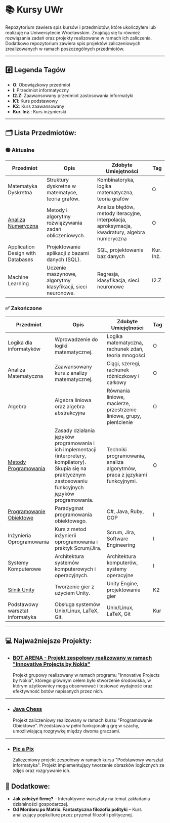 # 📚 Kursy UWr

Repozytorium zawiera spis kursów i przedmiotów, które ukończyłem lub realizuję na Uniwersytecie Wrocławskim. Znajdują się tu również rozwiązania zadań oraz projekty realizowane w ramach ich zaliczenia. Dodatkowo repozytorium zawiera spis projektów zaliczeniowych zrealizowanych w ramach poszczególnych przedmiotów.

--- 
## #️⃣ **Legenda Tagów**

- **O**: Obowiązkowy przedmiot
- **I**: Przedmiot informatyczny
- **I2.Z**: Zaawansowany przedmiot zastosowania informatyki
- **K1**: Kurs podstawowy
- **K2**: Kurs zaawansowany
- **Kur. Inż.**: Kurs inżynierski

---

## 🗂️ **Lista Przedmiotów:**


### **🟢 Aktualne**

| **Przedmiot**                   | **Opis**                                                     | **Zdobyte Umiejętności**                                      | **Tag**   |
|----------------------------------|--------------------------------------------------------------|---------------------------------------------------------------|-----------|
| Matematyka Dyskretna             | Struktury dyskretne w matematyce, teoria grafów.              | Kombinatoryka, logika matematyczna, teoria grafów              | O         |
| [Analiza Numeryczna](https://github.com/Flop3r/Kursy-UWr/tree/bff046c390ccf8e8b83794c81ce7b94f8acde5a8/Analiza%20Numeryczna)               | Metody i algorytmy rozwiązywania zadań obliczeniowych.        | Analiza błędów, metody iteracyjne, interpolacja, aproksymacja, kwadratury, algebra numeryczna | O         |
| Application Design with Databases | Projektowanie aplikacji z bazami danych (SQL).                | SQL, projektowanie baz danych                                  | Kur. Inż.      |
| Machine Learning                | Uczenie maszynowe, algorytmy klasyfikacji, sieci neuronowe.   | Regresja, klasyfikacja, sieci neuronowe                        | I2.Z      |

 
### **✅ Zakończone**

| **Przedmiot**                   | **Opis**                                                     | **Zdobyte Umiejętności**                                      | **Tag**   |
|----------------------------------|--------------------------------------------------------------|---------------------------------------------------------------|-----------|
| Logika dla informatyków          | Wprowadzenie do logiki matematycznej.                         | Logika matematyczna, rachunek zdań, teoria mnogości            | O         |
| Analiza Matematyczna             | Zaawansowany kurs z analizy matematycznej.                    | Ciągi, szeregi, rachunek różniczkowy i całkowy                 | O         |
| Algebra                          | Algebra liniowa oraz algebra abstrakcyjna          | Równania liniowe, macierze, przestrzenie liniowe, grupy, pierścienie       | O         |
| [Metody Programowania](https://github.com/Flop3r/Kursy-UWr/tree/ce44b3ca7078bfce8e9573523cca69a26e92679e/Metody%20Programowania) | Zasady działania języków programowania i ich implementacji (interpretery, kompilatory). Skupia się na praktycznym zastosowaniu funkcyjnych języków programowania.             | Techniki programowania, analiza algorytmów, praca z językami funkcyjnymi.                             | O       |
| [Programowanie Obiektowe](https://github.com/Flop3r/Kursy-UWr/tree/ce44b3ca7078bfce8e9573523cca69a26e92679e/Programowanie%20Obiektowe) | Paradygmat programowania obiektowego.                         | C#, Java, Ruby, OOP                                            | I        |
| Inżynieria Oprogramowania        | Kurs z metod inżynierii oprogramowania i praktyk Scrum/Jira.  | Scrum, Jira, Software Engineering                              | I        |
| Systemy Komputerowe              | Architektura systemów komputerowych i operacyjnych.           | Architektura komputerów, systemy operacyjne                    | I       |
| [Silnik Unity](https://github.com/Flop3r/Kursy-UWr/tree/6937aa259fe50204e32383c34fbcea0247137f80/Unity) | Tworzenie gier z użyciem Unity.                               | Unity Engine, projektowanie gier                               | K2       |
| Podstawowy warsztat informatyka  | Obsługa systemów Unix/Linux, LaTeX, Git.                      | Unix/Linux, LaTeX, Git                                         | Kur        |

---


## 💻 **Najważniejsze Projekty**:

* ### [BOT ARENA - Projekt zespołowy realizowany w ramach "Innovative Projects by Nokia" ](https://github.com/Flop3r/bot-arena) 
    Projekt grupowy realizowany w ramach programu "Innovative Projects by Nokia", którego głównym celem było stworzenie środowiska, w którym użytkownicy mogą obserwować i testować wydajność oraz efektywność botów napisanych przez nich.
    

---

* ### [Java Chess](https://github.com/Flop3r/ChessGame-java)
    Projekt zaliczeniowy realizowany w ramach kursu "Programowanie Obiektowe". Przedstawia w pełni funkcjonalną grę w szachy, umożliwiającą rozgrywkę między dwoma graczami.
    

---

* ### [Pic a Pix](https://github.com/Flop3r/pic-a-pix)
    Zaliczeniowy projekt zespołowy w ramach kursu "Podstawowy warsztat informatyka". Projekt implementujący tworzenie obrazków logicznych ze zdjęć oraz rozgrywanie ich. 

## 📅 **Dodatkowe**:
- **Jak założyć firmę?** – Interaktywne warsztaty na temat zakładania działalności gospodarczej.
- **Od Mordoru po Matrix. Fantastyczna filozofia polityki** – Kurs analizujący popkulturę przez pryzmat filozofii politycznej.

